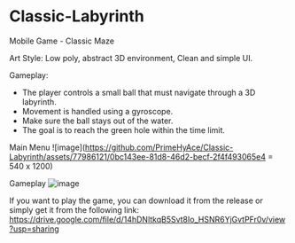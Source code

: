 # Classic-Labyrinth
 Mobile Game - Classic Maze

Art Style: Low poly, abstract 3D environment, Clean and simple UI. 

Gameplay:

- The player controls a small ball that must navigate through a 3D labyrinth. 
- Movement is handled using a gyroscope. 
- Make sure the ball stays out of the water. 
- The goal is to reach the green hole within the time limit.

Main Menu
![image](https://github.com/PrimeHyAce/Classic-Labyrinth/assets/77986121/0bc143ee-81d8-46d2-becf-2f4f493065e4 = 540 x 1200)

Gameplay
![image](https://github.com/PrimeHyAce/Classic-Labyrinth/assets/77986121/2378adc7-67f2-4e10-b296-7ce8508594c3)

If you want to play the game, you can download it from the release or simply get it from the following link:
https://drive.google.com/file/d/14hDNltkqB5Svt8Io_HSNR6YjGvtPFr0v/view?usp=sharing
